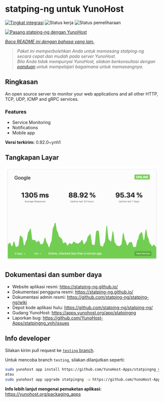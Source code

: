 <!--
N.B.: README ini dibuat secara otomatis oleh <https://github.com/YunoHost/apps/tree/master/tools/readme_generator>
Ini TIDAK boleh diedit dengan tangan.
-->

# statping-ng untuk YunoHost

[![Tingkat integrasi](https://apps.yunohost.org/badge/integration/statpingng)](https://ci-apps.yunohost.org/ci/apps/statpingng/)
![Status kerja](https://apps.yunohost.org/badge/state/statpingng)
![Status pemeliharaan](https://apps.yunohost.org/badge/maintained/statpingng)

[![Pasang statping-ng dengan YunoHost](https://install-app.yunohost.org/install-with-yunohost.svg)](https://install-app.yunohost.org/?app=statpingng)

*[Baca README ini dengan bahasa yang lain.](./ALL_README.md)*

> *Paket ini memperbolehkan Anda untuk memasang statping-ng secara cepat dan mudah pada server YunoHost.*  
> *Bila Anda tidak mempunyai YunoHost, silakan berkonsultasi dengan [panduan](https://yunohost.org/install) untuk mempelajari bagaimana untuk memasangnya.*

## Ringkasan

An open source server to monitor your web applications and all other HTTP, TCP, UDP, ICMP and gRPC services.

### Features

- Service Monitoring
- Notifications
- Mobile app


**Versi terkirim:** 0.92.0~ynh1

## Tangkapan Layar

![Tangkapan Layar pada statping-ng](./doc/screenshots/statping.png)

## Dokumentasi dan sumber daya

- Website aplikasi resmi: <https://statping-ng.github.io/>
- Dokumentasi pengguna resmi: <https://statping-ng.github.io/>
- Dokumentasi admin resmi: <https://github.com/statping-ng/statping-ng/wiki>
- Depot kode aplikasi hulu: <https://github.com/statping-ng/statping-ng/>
- Gudang YunoHost: <https://apps.yunohost.org/app/statpingng>
- Laporkan bug: <https://github.com/YunoHost-Apps/statpingng_ynh/issues>

## Info developer

Silakan kirim pull request ke [`testing` branch](https://github.com/YunoHost-Apps/statpingng_ynh/tree/testing).

Untuk mencoba branch `testing`, silakan dilanjutkan seperti:

```bash
sudo yunohost app install https://github.com/YunoHost-Apps/statpingng_ynh/tree/testing --debug
atau
sudo yunohost app upgrade statpingng -u https://github.com/YunoHost-Apps/statpingng_ynh/tree/testing --debug
```

**Info lebih lanjut mengenai pemaketan aplikasi:** <https://yunohost.org/packaging_apps>
